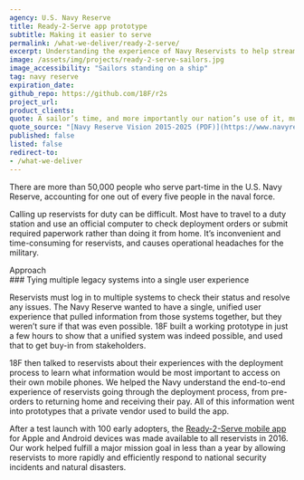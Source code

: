 ```yaml
---
agency: U.S. Navy Reserve
title: Ready-2-Serve app prototype
subtitle: Making it easier to serve
permalink: /what-we-deliver/ready-2-serve/
excerpt: Understanding the experience of Navy Reservists to help streamline the deployment process.
image: /assets/img/projects/ready-2-serve-sailors.jpg
image_accessibility: "Sailors standing on a ship"
tag: navy reserve
expiration_date:
github_repo: https://github.com/18F/r2s
project_url:
product_clients:
quote: A sailor’s time, and more importantly our nation’s use of it, must be focused to the greatest possible extent on the mission and not on administrative overhead.
quote_source: "[Navy Reserve Vision 2015-2025 (PDF)](https://www.navyreserve.navy.mil/documents/NR_vision_2015.pdf)"
published: false
listed: false
redirect-to:
- /what-we-deliver
---
```


There are more than 50,000 people who serve part-time in the U.S. Navy Reserve, accounting for one out of every five people in the naval force.

Calling up reservists for duty can be difficult. Most have to travel to a duty station and use an official computer to check deployment orders or submit required paperwork rather than doing it from home. It’s inconvenient and time-consuming for reservists, and causes operational headaches for the military.

<div class="small-caps">Approach</div>
### Tying multiple legacy systems into a single user experience

Reservists must log in to multiple systems to check their status and resolve any issues. The Navy Reserve wanted to have a single, unified user experience that pulled information from those systems together, but they weren’t sure if that was even possible. 18F built a working prototype in just a few hours to show that a unified system was indeed possible, and used that to get buy-in from stakeholders.

18F then talked to reservists about their experiences with the deployment process to learn what information would be most important to access on their own mobile phones. We helped the Navy understand the end-to-end experience of reservists going through the deployment process, from pre-orders to returning home and receiving their pay. All of this information went into prototypes that a private vendor used to build the app.

After a test launch with 100 early adopters, the [Ready-2-Serve mobile app](https://www.youtube.com/watch?v=-3l4Kulqq5I) for Apple and Android devices was made available to all reservists in 2016. Our work helped fulfill a major mission goal in less than a year by allowing reservists to more rapidly and efficiently respond to national security incidents and natural disasters.
